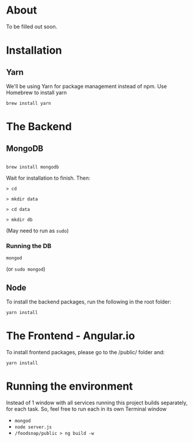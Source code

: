 # About
To be filled out soon.

# Installation

## Yarn

We'll be using Yarn for package management instead of npm.
Use Homebrew to install yarn

```
brew install yarn

```

# The Backend

## MongoDB

```

brew install mongodb

```

Wait for installation to finish. Then:

```
> cd

> mkdir data

> cd data

> mkdir db

```

(May need to run as `sudo`)

### Running the DB

```
mongod

```

(or `sudo mongod`)

## Node

To install the backend packages, run the following in the root folder:

```
yarn install

```

# The Frontend - Angular.io

To install frontend packages, please go to the /public/ folder and:

```
yarn install

```

# Running the environment

Instead of 1 window with all services running this project builds separately, for each task. So, feel free to run each in its own Terminal window

- `mongod`
- `node server.js`
- `/foodsnap/public > ng build -w`
